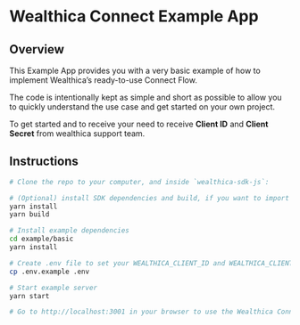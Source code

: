 # Wealthica Connect Example App

## Overview

This Example App provides you with a very basic example of how to implement Wealthica’s ready-to-use Connect Flow.

The code is intentionally kept as simple and short as possible to allow you to quickly understand the use case and get started on your own project.

To get started and to receive your need to receive **Client ID** and **Client Secret** from wealthica support team.

## Instructions

```bash
# Clone the repo to your computer, and inside `wealthica-sdk-js`:

# (Optional) install SDK dependencies and build, if you want to import the local build
yarn install
yarn build

# Install example dependencies
cd example/basic
yarn install

# Create .env file to set your WEALTHICA_CLIENT_ID and WEALTHICA_CLIENT_SECRET
cp .env.example .env

# Start example server
yarn start

# Go to http://localhost:3001 in your browser to use the Wealthica Connect Example App
```
